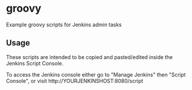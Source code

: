 # groovy
Example groovy scripts for Jenkins admin tasks


## Usage
These scripts are intended to be copied and pasted/edited inside the Jenkins Script Console.

To access the Jenkins console either go to "Manage Jenkins" then "Script Console", or visit http://YOURJENKINSHOST:8080/script




